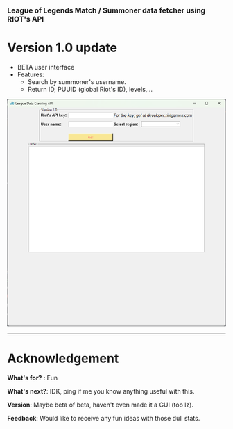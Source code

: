 ### League of Legends Match / Summoner data fetcher using RIOT's API
# Version 1.0 update 
- BETA user interface
- Features:
    - Search by summoner's username.
    - Return ID, PUUID (global Riot's ID), levels,...


![img.png](img.png)
***

# Acknowledgement
**What's for?** : Fun

**What's next?**: IDK, ping if me you know anything useful with this.

**Version**: Maybe beta of beta, haven't even made it a GUI (too lz).

**Feedback**: Would like to receive any fun ideas with those dull stats.

